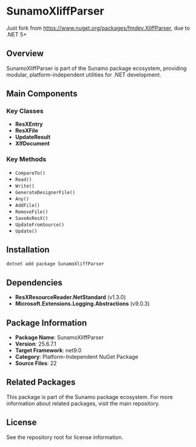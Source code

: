 # SunamoXliffParser

Just fork from https://www.nuget.org/packages/fmdev.XliffParser, due to .NET 5+

## Overview

SunamoXliffParser is part of the Sunamo package ecosystem, providing modular, platform-independent utilities for .NET development.

## Main Components

### Key Classes

- **ResXEntry**
- **ResXFile**
- **UpdateResult**
- **XlfDocument**

### Key Methods

- `CompareTo()`
- `Read()`
- `Write()`
- `GenerateDesignerFile()`
- `Any()`
- `AddFile()`
- `RemoveFile()`
- `SaveAsResX()`
- `UpdateFromSource()`
- `Update()`

## Installation

```bash
dotnet add package SunamoXliffParser
```

## Dependencies

- **ResXResourceReader.NetStandard** (v1.3.0)
- **Microsoft.Extensions.Logging.Abstractions** (v9.0.3)

## Package Information

- **Package Name**: SunamoXliffParser
- **Version**: 25.6.7.1
- **Target Framework**: net9.0
- **Category**: Platform-Independent NuGet Package
- **Source Files**: 22

## Related Packages

This package is part of the Sunamo package ecosystem. For more information about related packages, visit the main repository.

## License

See the repository root for license information.
